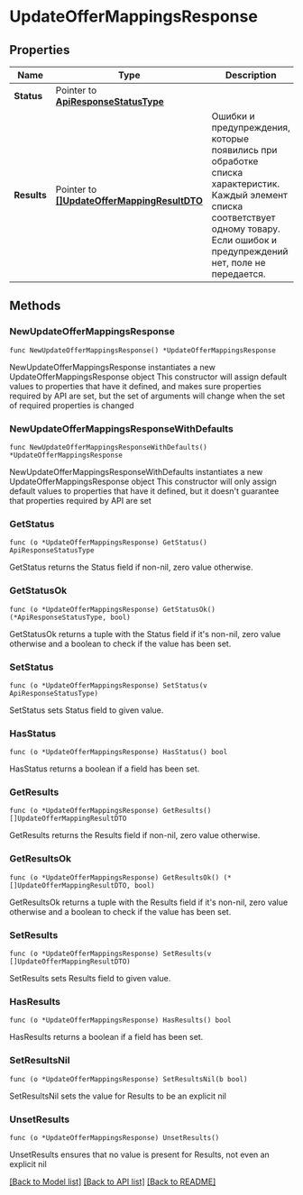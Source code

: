 # UpdateOfferMappingsResponse

## Properties

Name | Type | Description | Notes
------------ | ------------- | ------------- | -------------
**Status** | Pointer to [**ApiResponseStatusType**](ApiResponseStatusType.md) |  | [optional] 
**Results** | Pointer to [**[]UpdateOfferMappingResultDTO**](UpdateOfferMappingResultDTO.md) | Ошибки и предупреждения, которые появились при обработке списка характеристик. Каждый элемент списка соответствует одному товару.  Если ошибок и предупреждений нет, поле не передается.  | [optional] 

## Methods

### NewUpdateOfferMappingsResponse

`func NewUpdateOfferMappingsResponse() *UpdateOfferMappingsResponse`

NewUpdateOfferMappingsResponse instantiates a new UpdateOfferMappingsResponse object
This constructor will assign default values to properties that have it defined,
and makes sure properties required by API are set, but the set of arguments
will change when the set of required properties is changed

### NewUpdateOfferMappingsResponseWithDefaults

`func NewUpdateOfferMappingsResponseWithDefaults() *UpdateOfferMappingsResponse`

NewUpdateOfferMappingsResponseWithDefaults instantiates a new UpdateOfferMappingsResponse object
This constructor will only assign default values to properties that have it defined,
but it doesn't guarantee that properties required by API are set

### GetStatus

`func (o *UpdateOfferMappingsResponse) GetStatus() ApiResponseStatusType`

GetStatus returns the Status field if non-nil, zero value otherwise.

### GetStatusOk

`func (o *UpdateOfferMappingsResponse) GetStatusOk() (*ApiResponseStatusType, bool)`

GetStatusOk returns a tuple with the Status field if it's non-nil, zero value otherwise
and a boolean to check if the value has been set.

### SetStatus

`func (o *UpdateOfferMappingsResponse) SetStatus(v ApiResponseStatusType)`

SetStatus sets Status field to given value.

### HasStatus

`func (o *UpdateOfferMappingsResponse) HasStatus() bool`

HasStatus returns a boolean if a field has been set.

### GetResults

`func (o *UpdateOfferMappingsResponse) GetResults() []UpdateOfferMappingResultDTO`

GetResults returns the Results field if non-nil, zero value otherwise.

### GetResultsOk

`func (o *UpdateOfferMappingsResponse) GetResultsOk() (*[]UpdateOfferMappingResultDTO, bool)`

GetResultsOk returns a tuple with the Results field if it's non-nil, zero value otherwise
and a boolean to check if the value has been set.

### SetResults

`func (o *UpdateOfferMappingsResponse) SetResults(v []UpdateOfferMappingResultDTO)`

SetResults sets Results field to given value.

### HasResults

`func (o *UpdateOfferMappingsResponse) HasResults() bool`

HasResults returns a boolean if a field has been set.

### SetResultsNil

`func (o *UpdateOfferMappingsResponse) SetResultsNil(b bool)`

 SetResultsNil sets the value for Results to be an explicit nil

### UnsetResults
`func (o *UpdateOfferMappingsResponse) UnsetResults()`

UnsetResults ensures that no value is present for Results, not even an explicit nil

[[Back to Model list]](../README.md#documentation-for-models) [[Back to API list]](../README.md#documentation-for-api-endpoints) [[Back to README]](../README.md)


